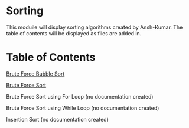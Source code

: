 # Sorting

This moduile will display sorting algorithms created by Ansh-Kumar.
The table of contents will be displayed as files are added in. 

# Table of Contents
[Brute Force Bubble Sort](https://github.com/Ansh-Kumar/PythonModules/blob/master/Docs/SortingDocs/BruteForceBubbleSortDoc.md)

[Brute Force Sort](https://github.com/Ansh-Kumar/PythonModules/blob/master/Docs/SortingDocs/BruteForceSortDoc.md)

Brute Force Sort using For Loop (no documentation created)

Brute Force Sort using While Loop (no documentation created)

Insertion Sort (no documentation created)
